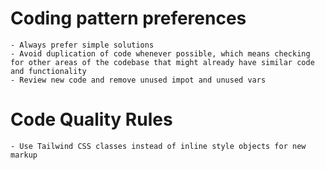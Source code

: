 # Coding pattern preferences

    - Always prefer simple solutions
    - Avoid duplication of code whenever possible, which means checking for other areas of the codebase that might already have similar code and functionality
    - Review new code and remove unused impot and unused vars

# Code Quality Rules

    - Use Tailwind CSS classes instead of inline style objects for new markup
